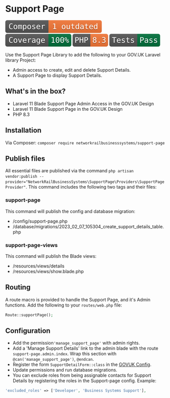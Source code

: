 # Support Page

![Composer status](.github/composer.svg)
![Coverage status](.github/coverage.svg)
![PHP version](.github/php.svg)
![Tests status](.github/tests.svg)

Use the Support Page Library to add the following to your GOV.UK Laravel library Project:

* Admin access to create, edit and delete Support Details.
* A Support Page to display Support Details.

## What's in the box?

* Laravel 11 Blade Support Page Admin Access in the GOV.UK Design
* Laravel 11 Blade Support Page in the GOV.UK Design 
* PHP 8.3

## Installation

Via Composer: `composer require networkrailbusinesssystems/support-page`

## Publish files

All essential files are published via the command `php artisan vendor:publish --provider="NetworkRailBusinessSystems\SupportPage\Providers\SupportPageProvider"`.
This command includes the following two tags and their files:

### support-page

This command will publish the config and database migration:

* /config/support-page.php
* /database/migrations/2023_02_07_105304_create_support_details_table.php

### support-page-views

This command will publish the Blade views:

* /resources/views/details
* /resources/views/show.blade.php

## Routing

A route macro is provided to handle the Support Page, and it's Admin functions. Add the following to your `routes/web.php` file:
```php
Route::supportPage();
```

## Configuration

* Add the permission`'manage_support_page'` with admin rights.
* Add a 'Manage Support Details' link to the admin blade with the route `support-page.admin.index`. Wrap this section with `@can('manage_support_page')`, `@endcan`.
* Register the form `SupportDetailForm::class` in the [GOVUK Config](docs/configuration.md).
* Update permissions and run database migrations.
* You can exclude roles from being assignable contacts for Support Details by registering the roles in the Support-page config. Example:

```php
'excluded_roles' => ['Developer', 'Business Systems Support'],
```
